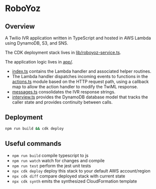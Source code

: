 # RoboYoz

## Overview

A Twilio IVR application written in TypeScript and hosted in AWS Lambda using DynamoDB, S3, and SNS.

The CDK deployment stack lives in [lib/roboyoz-service.ts](lib/roboyoz-service.ts).

The application logic lives in [app/](app/).

* [index.ts](app/index.ts) contains the Lambda handler and associated helper routines.
* The Lambda handler dispatches incoming events to functions in the [actions.ts](app/actions.ts) module based on the HTTP request path, using a callback map to allow the action handler to modify the TwiML response.
* [messages.ts](app/messages.ts) consolidates the IVR response strings.
* [interview.ts](app/interview.ts) provides the DynamoDB database model that tracks the caller state and provides continuity between calls.

## Deployment

```sh
npm run build && cdk deploy
```

## Useful commands

* `npm run build`   compile typescript to js
* `npm run watch`   watch for changes and compile
* `npm run test`    perform the jest unit tests
* `npx cdk deploy`  deploy this stack to your default AWS account/region
* `npx cdk diff`    compare deployed stack with current state
* `npx cdk synth`   emits the synthesized CloudFormation template
